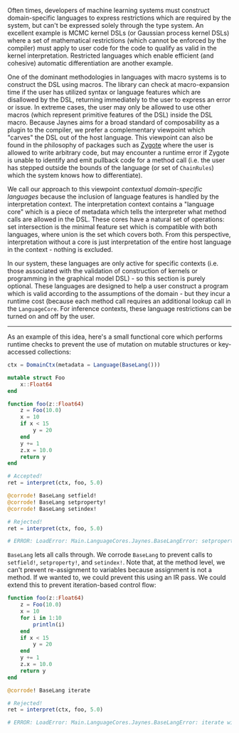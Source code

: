 Often times, developers of machine learning systems must construct domain-specific languages to express restrictions which are required by the system, but can't be expressed solely through the type system. An excellent example is MCMC kernel DSLs (or Gaussian process kernel DSLs) where a set of mathematical restrictions (which cannot be enforced by the compiler) must apply to user code for the code to qualify as valid in the kernel interpretation. Restricted languages which enable efficient (and cohesive) automatic differentiation are another example. 

One of the dominant methodologies in languages with macro systems is to construct the DSL using macros. The library can check at macro-expansion time if the user has utilized syntax or language features which are disallowed by the DSL, returning immediately to the user to express an error or issue. In extreme cases, the user may only be allowed to use other macros (which represent primitive features of the DSL) inside the DSL macro. Because Jaynes aims for a broad standard of composability as a plugin to the compiler, we prefer a complementary viewpoint which "carves" the DSL out of the host language. This viewpoint can also be found in the philosophy of packages such as [Zygote](https://github.com/FluxML/Zygote.jl) where the user is allowed to write arbitrary code, but may encounter a runtime error if Zygote is unable to identify and emit pullback code for a method call (i.e. the user has stepped outside the bounds of the language (or set of `ChainRules`) which the system knows how to differentiate). 

We call our approach to this viewpoint _contextual domain-specific languages_ because the inclusion of language features is handled by the interpretation context. The interpretation context contains a "language core" which is a piece of metadata which tells the interpreter what method calls are allowed in the DSL. These cores have a natural set of operations: set intersection is the minimal feature set which is compatible with both languages, where union is the set which covers both. From this perspective, interpretation without a core is just interpretation of the entire host language in the context - nothing is excluded.

In our system, these languages are only active for specific contexts (i.e. those associated with the validation of construction of kernels or programming in the graphical model DSL) - so this section is purely optional. These languages are designed to help a user construct a program which is valid according to the assumptions of the domain - but they incur a runtime cost (because each method call requires an additional lookup call in the `LanguageCore`. For inference contexts, these language restrictions can be turned on and off by the user.

---

As an example of this idea, here's a small functional core which performs runtime checks to prevent the use of mutation on mutable structures or key-accessed collections:

```julia
ctx = DomainCtx(metadata = Language(BaseLang()))

mutable struct Foo
    x::Float64
end

function foo(z::Float64)
    z = Foo(10.0)
    x = 10
    if x < 15
        y = 20
    end
    y += 1
    z.x = 10.0
    return y
end

# Accepted!
ret = interpret(ctx, foo, 5.0)

@corrode! BaseLang setfield!
@corrode! BaseLang setproperty!
@corrode! BaseLang setindex!

# Rejected!
ret = interpret(ctx, foo, 5.0)

# ERROR: LoadError: Main.LanguageCores.Jaynes.BaseLangError: setproperty! with Tuple{Main.LanguageCores.Foo,Symbol,Float64} is disallowed in this language.
```

`BaseLang` lets all calls through. We corrode `BaseLang` to prevent calls to `setfield!`, `setproperty!`, and `setindex!`. Note that, at the method level, we can't prevent re-assignment to variables because assignment is not a method. If we wanted to, we could prevent this using an IR pass. We could extend this to prevent iteration-based control flow:

```julia
function foo(z::Float64)
    z = Foo(10.0)
    x = 10
    for i in 1:10
        println(i)
    end
    if x < 15
        y = 20
    end
    y += 1
    z.x = 10.0
    return y
end

@corrode! BaseLang iterate

# Rejected!
ret = interpret(ctx, foo, 5.0)

# ERROR: LoadError: Main.LanguageCores.Jaynes.BaseLangError: iterate with Tuple{UnitRange{Int64}} is disallowed in this language.
```
